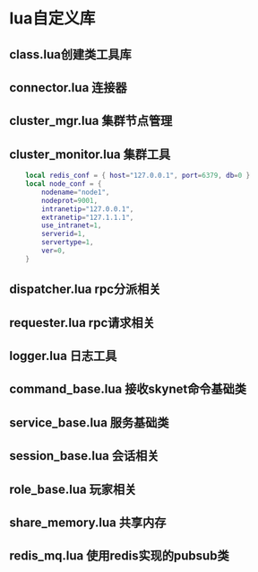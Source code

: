 # lua自定义库

## class.lua创建类工具库



## connector.lua 连接器

## cluster_mgr.lua 集群节点管理

## cluster_monitor.lua 集群工具
```lua
	local redis_conf = { host="127.0.0.1", port=6379, db=0 }
	local node_conf = { 
		nodename="node1", 
		nodeprot=9001, 
	   	intranetip="127.0.0.1", 
	   	extranetip="127.1.1.1",
		use_intranet=1, 
		serverid=1, 
		servertype=1, 
		ver=0,
	}
```


## dispatcher.lua rpc分派相关

## requester.lua rpc请求相关

## logger.lua 日志工具

## command_base.lua 接收skynet命令基础类

## service_base.lua 服务基础类

## session_base.lua 会话相关

## role_base.lua 玩家相关

## share_memory.lua 共享内存

## redis_mq.lua 使用redis实现的pubsub类